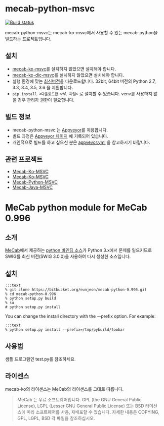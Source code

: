 # mecab-python-msvc

[![Build status](https://ci.appveyor.com/api/projects/status/0duedofp6tdldkig/branch/master?svg=true)](https://ci.appveyor.com/project/Pusnow/mecab-python-msvc/branch/master)

mecab-python-msvc는 mecab-ko-msvc에서 사용할 수 있는 mecab-python을 빌드하는 프로젝트입니다.

## 설치

* [mecab-ko-msvc](https://github.com/Pusnow/mecab-ko-msvc/)를 설치하지 않았으면 설치해야 합니다.
* [mecab-ko-dic-msvc](https://github.com/Pusnow/mecab-ko-dic-msvc/)를 설치하지 않았으면 설치해야 합니다.
* 실행 환경에 맞는 [최신버전](https://github.com/Pusnow/mecab-python-msvc/releases/latest)을 다운로드합니다. 32bit, 64bit 버전의 Python 2.7, 3.3, 3.4, 3.5, 3.6 을 지원합니다.
* `pip install <다운로드한 whl 파일>` 로 설치할 수 있습니다. venv를 사용하지 않을 경우 관리자 권한이 필요합니다.  

## 빌드 정보

* mecab-python-msvc 는 [Appveyor](https://www.appveyor.com)를 이용합니다.
* 빌드 과정은 [Appveyor 페이지](https://ci.appveyor.com/project/Pusnow/mecab-python-msvc) 에 기록되어 있습니다.
* 개인적으로 빌드를 하고 싶으신 분은 [appveyor.yml](https://github.com/Pusnow/mecab-python-msvc/blob/master/appveyor.yml) 을 참고하시기 바랍니다.

## 관련 프로젝트

* [Mecab-Ko-MSVC](https://github.com/Pusnow/mecab-ko-msvc)
* [Mecab-Ko-MSVC](https://github.com/Pusnow/mecab-ko-msvc)
* [Mecab-Python-MSVC](https://github.com/Pusnow/mecab-python-msvc)
* [Mecab-Java-MSVC](https://github.com/Pusnow/mecab-java-msvc)


MeCab python module for MeCab 0.996
===================================

## 소개

[MeCab](http://mecab.googlecode.com/svn/trunk/mecab/doc/index.html)에서 제공하는 [python 바인딩 소스](https://code.google.com/p/mecab/downloads/detail?name=mecab-python-0.996.tar.gz&can=2&q=)가 Python 3.x에서 문제를 일으키므로 SWIG를 최신  버전(SWIG 3.0.0)을 사용하여 다시 생성한 소스입니다.

## 설치

    :::text
    % git clone https://bitbucket.org/eunjeon/mecab-python-0.996.git
    % cd mecab-python-0.996
    % python setup.py build
    % su
    # python setup.py install
  
You can change the install directory with the --prefix option. For example:

    :::text
    % python setup.py install --prefix=/tmp/pybuild/foobar

## 사용법

샘플 프로그램인 test.py를 참조하세요.

## 라이센스
mecab-ko의 라이센스는 MeCab의 라이센스를 그대로 따릅니다.

> MeCab 는 무료 소프트웨어입니다. GPL (the GNU General Public License), LGPL (Lesser GNU General Public License) 또는 BSD 라이선스에 따라 소프트웨어를 사용, 재배포할 수 있습니다. 자세한 내용은 COPYING, GPL, LGPL, BSD 각 파일을 참조하십시오.
